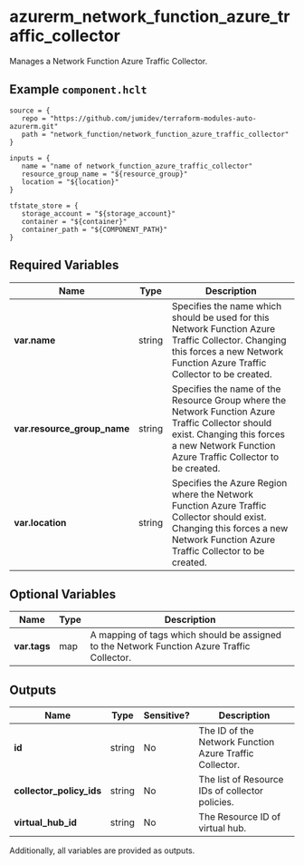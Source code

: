 # azurerm_network_function_azure_traffic_collector

Manages a Network Function Azure Traffic Collector.

## Example `component.hclt`

```hcl
source = {
   repo = "https://github.com/jumidev/terraform-modules-auto-azurerm.git" 
   path = "network_function/network_function_azure_traffic_collector" 
}

inputs = {
   name = "name of network_function_azure_traffic_collector" 
   resource_group_name = "${resource_group}" 
   location = "${location}" 
}

tfstate_store = {
   storage_account = "${storage_account}" 
   container = "${container}" 
   container_path = "${COMPONENT_PATH}" 
}

```

## Required Variables

| Name | Type |  Description |
| ---- | --------- |  ----------- |
| **var.name** | string |  Specifies the name which should be used for this Network Function Azure Traffic Collector. Changing this forces a new Network Function Azure Traffic Collector to be created. | 
| **var.resource_group_name** | string |  Specifies the name of the Resource Group where the Network Function Azure Traffic Collector should exist. Changing this forces a new Network Function Azure Traffic Collector to be created. | 
| **var.location** | string |  Specifies the Azure Region where the Network Function Azure Traffic Collector should exist. Changing this forces a new Network Function Azure Traffic Collector to be created. | 

## Optional Variables

| Name | Type |  Description |
| ---- | --------- |  ----------- |
| **var.tags** | map |  A mapping of tags which should be assigned to the Network Function Azure Traffic Collector. | 



## Outputs

| Name | Type | Sensitive? | Description |
| ---- | ---- | --------- | --------- |
| **id** | string | No  | The ID of the Network Function Azure Traffic Collector. | 
| **collector_policy_ids** | string | No  | The list of Resource IDs of collector policies. | 
| **virtual_hub_id** | string | No  | The Resource ID of virtual hub. | 

Additionally, all variables are provided as outputs.
